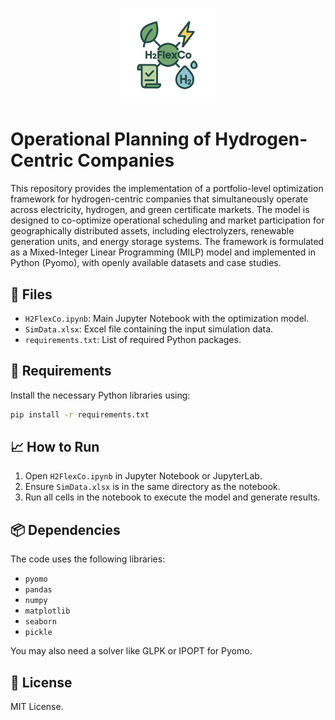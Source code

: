 <p align="center">
  <img src="Logo.png" alt="Description" width="30%">
</p>

# Operational Planning of Hydrogen-Centric Companies

This repository provides the implementation of a portfolio-level optimization framework for hydrogen-centric companies that simultaneously operate across electricity, hydrogen, and green certificate markets. The model is designed to co-optimize operational scheduling and market participation for geographically distributed assets, including electrolyzers, renewable generation units, and energy storage systems. The framework is formulated as a Mixed-Integer Linear Programming (MILP) model and implemented in Python (Pyomo), with openly available datasets and case studies.

## 📂 Files

- `H2FlexCo.ipynb`: Main Jupyter Notebook with the optimization model.
- `SimData.xlsx`: Excel file containing the input simulation data.
- `requirements.txt`: List of required Python packages.

## 🚀 Requirements

Install the necessary Python libraries using:

```bash
pip install -r requirements.txt
```

## 📈 How to Run

1. Open `H2FlexCo.ipynb` in Jupyter Notebook or JupyterLab.
2. Ensure `SimData.xlsx` is in the same directory as the notebook.
3. Run all cells in the notebook to execute the model and generate results.

## 📦 Dependencies

The code uses the following libraries:
- `pyomo`
- `pandas`
- `numpy`
- `matplotlib`
- `seaborn`
- `pickle`

You may also need a solver like GLPK or IPOPT for Pyomo.

<!-- ## 📚 Citations
If you use this repository in your work, please cite: -->

## 📝 License

MIT License.
